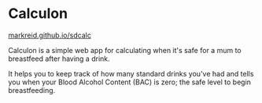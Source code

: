 # Calculon

[markreid.github.io/sdcalc](https://markreid.github.io/sdcalc/)

Calculon is a simple web app for calculating when it's safe for a mum to breastfeed after having a drink.

It helps you to keep track of how many standard drinks you've had and tells you when your Blood Alcohol Content (BAC) is zero; the safe level to begin breastfeeding.
